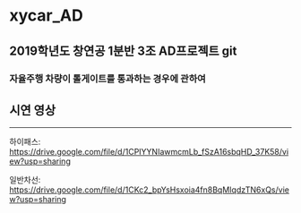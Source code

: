 # xycar_AD
## 2019학년도 창연공 1분반 3조 AD프로젝트 git

### 자율주행 차량이 톨게이트를 통과하는 경우에 관하여


## 시연 영상
-------

 하이패스: https://drive.google.com/file/d/1CPIYYNIawmcmLb_fSzA16sbqHD_37K58/view?usp=sharing
 
 일반차선: https://drive.google.com/file/d/1CKc2_bpYsHsxoia4fn8BqMIqdzTN6xQs/view?usp=sharing

